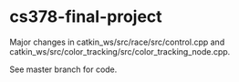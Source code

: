 # cs378-final-project
Major changes in catkin_ws/src/race/src/control.cpp and catkin_ws/src/color_tracking/src/color_tracking_node.cpp.

See master branch for code.
